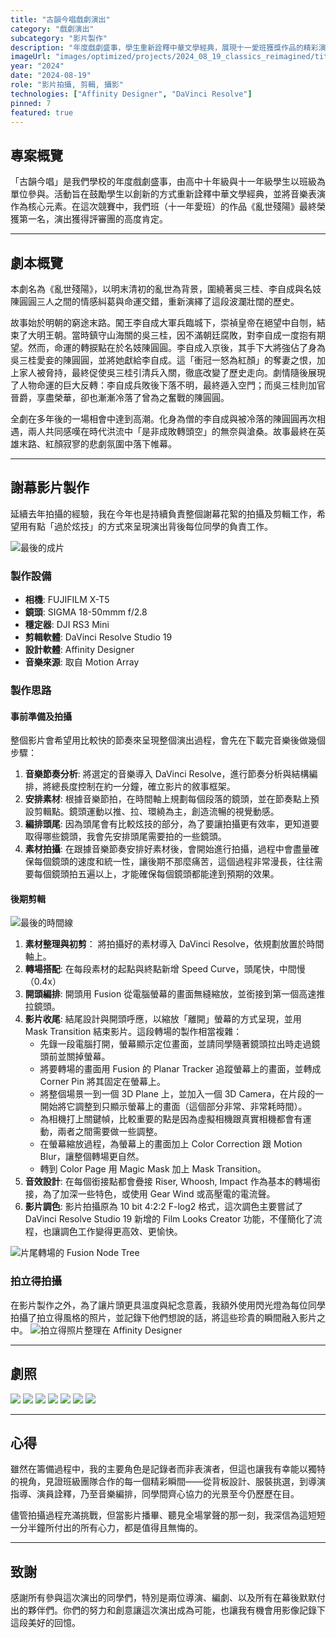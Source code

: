 ```yaml
---
title: "古韻今唱戲劇演出"
category: "戲劇演出"
subcategory: "影片製作"
description: "年度戲劇盛事，學生重新詮釋中華文學經典，展現十一愛班獲獎作品的精彩演出。"
imageUrl: "images/optimized/projects/2024_08_19_classics_reimagined/titlecard.webp"
year: "2024"
date: "2024-08-19"
role: "影片拍攝, 剪輯, 攝影"
technologies: ["Affinity Designer", "DaVinci Resolve"]
pinned: 7
featured: true
---
```


## 專案概覽
「古韻今唱」是我們學校的年度戲劇盛事，由高中十年級與十一年級學生以班級為單位參與。活動旨在鼓勵學生以創新的方式重新詮釋中華文學經典，並將音樂表演作為核心元素。在這次競賽中，我們班（十一年愛班）的作品《亂世殘陽》最終榮獲第一名，演出獲得評審團的高度肯定。

---

## 劇本概覽

本劇名為《亂世殘陽》，以明末清初的亂世為背景，圍繞著吳三桂、李自成與名妓陳圓圓三人之間的情感糾葛與命運交錯，重新演繹了這段波瀾壯闊的歷史。

故事始於明朝的窮途末路。闖王李自成大軍兵臨城下，崇禎皇帝在絕望中自刎，結束了大明王朝。當時鎮守山海關的吳三桂，因不滿朝廷腐敗，對李自成一度抱有期望。然而，命運的轉捩點在於名妓陳圓圓。李自成入京後，其手下大將強佔了身為吳三桂愛妾的陳圓圓，並將她獻給李自成。這「衝冠一怒為紅顏」的奪妻之恨，加上家人被脅持，最終促使吳三桂引清兵入關，徹底改變了歷史走向。劇情隨後展現了人物命運的巨大反轉：李自成兵敗後下落不明，最終遁入空門；而吳三桂則加官晉爵，享盡榮華，卻也漸漸冷落了曾為之奮戰的陳圓圓。

全劇在多年後的一場相會中達到高潮。化身為僧的李自成與被冷落的陳圓圓再次相遇，兩人共同感嘆在時代洪流中「是非成敗轉頭空」的無奈與滄桑。故事最終在英雄末路、紅顏寂寥的悲劇氛圍中落下帷幕。

---

## 謝幕影片製作

延續去年拍攝的經驗，我在今年也是持續負責整個謝幕花絮的拍攝及剪輯工作，希望用有點「過於炫技」的方式來呈現演出背後每位同學的負責工作。

![最後的成片](https://drive.google.com/file/d/1aGQ9TryQcT7zw273gwb_uJrxAr64fmaa/view?usp=sharing)

### 製作設備
- **相機**: FUJIFILM X-T5
- **鏡頭**: SIGMA 18-50mmm f/2.8
- **穩定器**: DJI RS3 Mini
- **剪輯軟體**: DaVinci Resolve Studio 19
- **設計軟體**: Affinity Designer
- **音樂來源**: 取自 Motion Array

### 製作思路
#### 事前準備及拍攝
整個影片會希望用比較快的節奏來呈現整個演出過程，會先在下載完音樂後做幾個步驟：
1. **音樂節奏分析**: 將選定的音樂導入 DaVinci Resolve，進行節奏分析與結構編排，將總長度控制在約一分鐘，確立影片的敘事框架。
2. **安排素材**: 根據音樂節拍，在時間軸上規劃每個段落的鏡頭，並在節奏點上預設剪輯點。鏡頭運動以推、拉、環繞為主，創造流暢的視覺動感。
3. **編排頭尾**: 因為頭尾會有比較炫技的部分，為了要讓拍攝更有效率，更知道要取得哪些鏡頭，我會先安排頭尾需要拍的一些鏡頭。
4. **素材拍攝**: 在跟據音樂節奏安排好素材後，會開始進行拍攝，過程中會盡量確保每個鏡頭的速度和統一性，讓後期不那麼痛苦，這個過程非常漫長，往往需要每個鏡頭拍五遍以上，才能確保每個鏡頭都能達到預期的效果。


#### 後期剪輯
![最後的時間線](images/optimized/projects/2024_08_19_classics_reimagined/full_timeline.webp)
1. **素材整理與初剪**： 將拍攝好的素材導入 DaVinci Resolve，依規劃放置於時間軸上。
2. **轉場搭配**: 在每段素材的起點與終點新增 Speed Curve，頭尾快，中間慢（0.4x）
3. **開頭編排**: 開頭用 Fusion 從電腦螢幕的畫面無縫縮放，並銜接到第一個高速推拉鏡頭。
4. **影片收尾**: 結尾設計與開頭呼應，以縮放「離開」螢幕的方式呈現，並用 Mask Transition 結束影片。這段轉場的製作相當複雜：
    - 先錄一段電腦打開，螢幕顯示定位畫面，並請同學隨著鏡頭拉出時走過鏡頭前並關掉螢幕。
    - 將要轉場的畫面用 Fusion 的 Planar Tracker 追蹤螢幕上的畫面，並轉成 Corner Pin 將其固定在螢幕上。
    - 將整個場景一到一個 3D Plane 上，並加入一個 3D Camera，在片段的一開始將它調整到只顯示螢幕上的畫面（這個部分非常、非常耗時間）。
    - 為相機打上關鍵幀，比較重要的點是因為虛擬相機跟真實相機都會有運動，兩者之間需要做一些調整。
    - 在螢幕縮放過程，為螢幕上的畫面加上 Color Correction 跟 Motion Blur，讓整個轉場更自然。
    - 轉到 Color Page 用 Magic Mask 加上 Mask Transition。
5. **音效設計**: 在每個銜接點都會疊接 Riser, Whoosh, Impact 作為基本的轉場銜接，為了加深一些特色，或使用 Gear Wind 或高壓電的電流聲。
6. **影片調色**: 影片拍攝原為 10 bit 4:2:2 F-log2 格式，這次調色主要嘗試了 DaVinci Resolve Studio 19 新增的 Film Looks Creator 功能，不僅簡化了流程，也讓調色工作變得更高效、更愉快。

![片尾轉場的 Fusion Node Tree](images/optimized/projects/2024_08_19_classics_reimagined/closing_squence_fusion_comp.webp)
    

### 拍立得拍攝
在影片製作之外，為了讓片頭更具溫度與紀念意義，我額外使用閃光燈為每位同學拍攝了拍立得風格的照片，並記錄下他們想說的話，將這些珍貴的瞬間融入影片之中。
![拍立得照片整理在 Affinity Designer](images/optimized/projects/2024_08_19_classics_reimagined/polaroid_design.webp)

---

## 劇照
![](images/optimized/projects/2024_08_19_classics_reimagined/_DSF3005%2086%20Edited.webp)
![](images/optimized/projects/2024_08_19_classics_reimagined/_DSF3072%2090%20Edited.webp)
![](images/optimized/projects/2024_08_19_classics_reimagined/DSCF1949%206%20Edited.webp)
![](images/optimized/projects/2024_08_19_classics_reimagined/DSCF2915%2024%20Edited.webp)
![](images/optimized/projects/2024_08_19_classics_reimagined/DSCF2930%2029%20Edited.webp)
![](images/optimized/projects/2024_08_19_classics_reimagined/DSCF4477%2018%20Edited.webp)
![](images/optimized/projects/2024_08_19_classics_reimagined/DSCF4551%2022%20Edited.webp)

---

## 心得
雖然在籌備過程中，我的主要角色是記錄者而非表演者，但這也讓我有幸能以獨特的視角，見證班級團隊合作的每一個精彩瞬間——從背板設計、服裝挑選，到導演指導、演員詮釋，乃至音樂編排，同學間齊心協力的光景至今仍歷歷在目。

儘管拍攝過程充滿挑戰，但當影片播畢、聽見全場掌聲的那一刻，我深信為這短短一分半鐘所付出的所有心力，都是值得且無悔的。

---

## 致謝
感謝所有參與這次演出的同學們，特別是兩位導演、編劇、以及所有在幕後默默付出的夥伴們。你們的努力和創意讓這次演出成為可能，也讓我有機會用影像記錄下這段美好的回憶。



